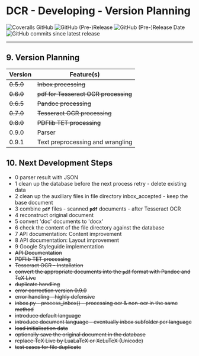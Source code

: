 # DCR - Developing - Version Planning

![Coveralls GitHub](https://img.shields.io/coveralls/github/KonnexionsGmbH/dcr.svg)
![GitHub (Pre-)Release](https://img.shields.io/github/v/release/KonnexionsGmbH/dcr?include_prereleases)
![GitHub (Pre-)Release Date](https://img.shields.io/github/release-date-pre/KonnexionsGmbh/dcr)
![GitHub commits since latest release](https://img.shields.io/github/commits-since/KonnexionsGmbH/dcr/0.9.0)

----

## 9. Version Planning

| Version   | Feature(s)                           |
|-----------|--------------------------------------|
| ~~0.5.0~~ | ~~Inbox processing~~                 |
| ~~0.6.0~~ | ~~pdf for Tesseract OCR processing~~ |
| ~~0.6.5~~ | ~~Pandoc processing~~                |
| ~~0.7.0~~ | ~~Tesseract OCR processing~~         |
| ~~0.8.0~~ | ~~PDFlib TET processing~~            |
| 0.9.0     | Parser                               |
| 0.9.1     | Text preprocessing and wrangling     |

## 10. Next Development Steps

- 0 parser result with JSON 
- 1 clean up the database before the next process retry - delete existing data
- 2 clean up the auxiliary files in file directory inbox_accepted - keep the base document
- 3 combine **`pdf`** files - scanned **`pdf`** documents - after Tesseract OCR
- 4 reconstruct original document
- 5 convert 'doc' documents to 'docx'
- 6 check the content of the file directory against the database
- 7 API documentation: Content improvement
- 8 API documentation: Layout improvement
- 9 Google Styleguide implementation
- ~~API Documentation~~
- ~~PDFlib TET processing~~
- ~~Tesseract OCR - Installation~~  
- ~~convert the appropriate documents into the **`pdf`** format with Pandoc and TeX Live~~
- ~~duplicate handling~~ 
- ~~error correction version 0.9.0~~
- ~~error handling - highly defensive~~
- ~~inbox.py - process_inbox() - processing ocr & non-ocr in the same method~~
- ~~introduce default language~~
- ~~introduce document language - eventually inbox subfolder per language~~
- ~~load initialisation data~~
- ~~optionally save the original document in the database~~
- ~~replace TeX Live by LuaLaTeX or XeLuTeX (Unicode)~~
- ~~test cases for file duplicate~~
